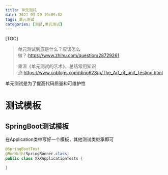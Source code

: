 ```yaml
---
title: 单元测试
date: 2021-03-20 19:09:32
tags: 单元测试
categories: [测试,单元测试]
---
```


[TOC]

<!--more-->

> 单元测试到底是什么？应该怎么做？:https://www.zhihu.com/question/28729261
>
> 重温《单元测试的艺术》，总结常用知识点:https://www.cnblogs.com/dino623/p/The_Art_of_unit_Testing.html

单元测试是为了提高代码质量和可维护性

# 测试模板

## SpringBoot测试模板

在Application类中写好一个模板，其他测试类继承即可

<!--more-->

```java
@SpringBootTest
@RunWith(SpringRunner.class)
public class XXXApplicationTests {

}
```

